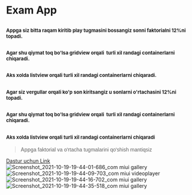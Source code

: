 <h1>Exam App</h1>

<h2><span style="font-size: 13px;">Appga siz bitta raqam kiritib play tugmasini bossangiz sonni faktorialni 12%ni topadi.</span></h2>

<h2><span style="font-size: 13px;">Agar shu qiymat toq bo&#39;lsa gridview orqali&nbsp; turli xil randagi containerlarni chiqaradi. </span></h2>

<h2><span style="font-size: 13px;">Aks xolda listview orqali&nbsp;turli xil randagi containerlarni chiqaradi.</span></h2>
<h2><span style="font-size: 13px;">Agar siz vergullar orqali ko&#39;p son kiritsangiz u sonlarni o&#39;rtachasini 12%ni topadi.</span></h2>

<h2><span style="font-size: 13px;">Agar shu qiymat toq bo&#39;lsa gridview orqali&nbsp; turli xil randagi containerlarni chiqaradi.</span></h2>

<h2><span style="font-size: 13px;">Aks xolda listview orqali&nbsp;turli xil randagi containerlarni chiqaradi</span></h2>


<blockquote>App<font face="sans-serif, Arial, Verdana, trebuchet ms">ga faktorial va o&#39;rtacha tugmalarini qo&#39;shish mantiqsiz</font></blockquote>

<a href="https://github.com/discoveruz/exam-app/blob/master/apps/app-arm64-v8a-release.apk"> Dastur uchun Link</a>
![Screenshot_2021-10-19-19-44-01-686_com miui gallery](https://user-images.githubusercontent.com/83630149/137934298-ad428780-df71-4a14-b8d5-b6638f53e61d.jpg)
![Screenshot_2021-10-19-19-44-09-703_com miui videoplayer](https://user-images.githubusercontent.com/83630149/137934306-de7ba697-d0d2-4bc0-9a04-a989d682efb9.jpg)
![Screenshot_2021-10-19-19-44-16-702_com miui gallery](https://user-images.githubusercontent.com/83630149/137934311-f490fdeb-36af-4c74-a0b0-20f5795f179b.jpg)
![Screenshot_2021-10-19-19-44-35-518_com miui gallery](https://user-images.githubusercontent.com/83630149/137934318-59646827-3f40-4b5f-aa1e-1b3a4243d3e8.jpg)
